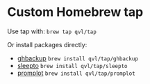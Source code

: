 # Custom Homebrew tap

Use tap with: `brew tap qvl/tap`

Or install packages directly:

- [ghbackup](https://qvl.io/ghbackup) `brew install qvl/tap/ghbackup`
- [sleepto](https://qvl.io/sleepto) `brew install qvl/tap/sleepto`
- [promplot](https://qvl.io/promplot) `brew install qvl/tap/promplot`

